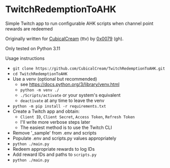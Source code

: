 # TwitchRedemptionToAHK

Simple Twitch app to run configurable AHK scripts when channel point rewards are redeemed

Originally written for [CubicalCream](https://twitch.tv/cubicalcream) (ttv) by [0x0079](https://github.com/0x0079/) (gh).

Only tested on Python 3.11

Usage instructions
- `git clone https://github.com/CubicalCream/TwitchRedemptionToAHK.git`
- `cd TwitchRedemptionToAHK`
- Use a venv (optional but recommended)
  - see https://docs.python.org/3/library/venv.html
  - `python -m venv ./`
  - `./Scripts/activate` or your system's equivalent
  - `deactivate` at any time to leave the venv
- `python -m pip install -r requirements.txt`
- Create a Twitch app and obtain:
  - `Client ID`, `Client Secret`, `Access Token`, `Refresh Token`
  - I'll write more verbose steps later
  - The easiest method is to use the Twitch CLI
- Remove '_sample' from .env and scripts
- Populate .env and scripts.py values appropriately
- `python ./main.py`
- Redeem appropriate rewards to log IDs
- Add reward IDs and paths to `scripts.py`
- `python ./main.py`
